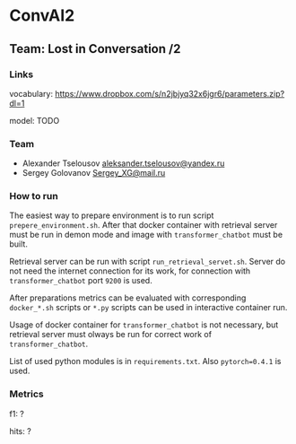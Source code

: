 # ConvAI2
## Team: Lost in Conversation /2


### Links

vocabulary: https://www.dropbox.com/s/n2jbjyq32x6jgr6/parameters.zip?dl=1

model: TODO

### Team

* Alexander Tselousov aleksander.tselousov@yandex.ru
* Sergey Golovanov Sergey_XG@mail.ru

### How to run

The easiest way to prepare environment is to run script `prepere_environment.sh`.
After that docker container with retrieval server must be run in demon mode and 
image with `transformer_chatbot` must be built.

Retrieval server can be run with script `run_retrieval_servet.sh`. 
Server do not need the internet connection for its work, for connection with 
`transformer_chatbot` port `9200` is used.  

After preparations metrics can be evaluated with corresponding `docker_*.sh` scripts or
`*.py` scripts can be used in interactive container run.

Usage of docker container for `transformer_chatbot` is not necessary, but 
retrieval server must olways be run for correct work of `transformer_chatbot`.

List of used python modules is in `requirements.txt`. Also `pytorch=0.4.1` is used.

### Metrics

f1: ?

hits: ?

